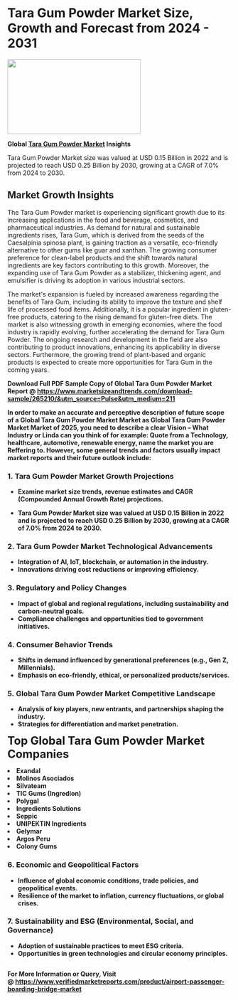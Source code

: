 <H1>Tara Gum Powder Market Size, Growth and Forecast from 2024 - 2031</H1><img class="aligncenter size-medium wp-image-584254" src="https://thirdeyenews.in/wp-content/uploads/2024/09/Global-Market-Research-300x168.jpeg" alt="" width="300" height="168" /><p><strong>Global&nbsp;<a href="https://www.marketsizeandtrends.com/download-sample/265210/&amp;utm_source=Pulse&amp;utm_medium=211">Tara Gum Powder Market</a> Insights</strong></p><p>Tara Gum Powder Market size was valued at USD 0.15 Billion in 2022 and is projected to reach USD 0.25 Billion by 2030, growing at a CAGR of 7.0% from 2024 to 2030.</p><p><h2>Market Growth Insights</h2> <p>The Tara Gum Powder market is experiencing significant growth due to its increasing applications in the food and beverage, cosmetics, and pharmaceutical industries. As demand for natural and sustainable ingredients rises, Tara Gum, which is derived from the seeds of the Caesalpinia spinosa plant, is gaining traction as a versatile, eco-friendly alternative to other gums like guar and xanthan. The growing consumer preference for clean-label products and the shift towards natural ingredients are key factors contributing to this growth. Moreover, the expanding use of Tara Gum Powder as a stabilizer, thickening agent, and emulsifier is driving its adoption in various industrial sectors.</p> <p><strong></strong></p> <p>The market's expansion is fueled by increased awareness regarding the benefits of Tara Gum, including its ability to improve the texture and shelf life of processed food items. Additionally, it is a popular ingredient in gluten-free products, catering to the rising demand for gluten-free diets. The market is also witnessing growth in emerging economies, where the food industry is rapidly evolving, further accelerating the demand for Tara Gum Powder. The ongoing research and development in the field are also contributing to product innovations, enhancing its applicability in diverse sectors. Furthermore, the growing trend of plant-based and organic products is expected to create more opportunities for Tara Gum in the coming years.</p> <p><strong></p><p><span class=""><strong>Download Full PDF Sample Copy of Global Tara Gum Powder Market Report</strong> @ <a href="https://www.marketsizeandtrends.com/download-sample/265210/&amp;utm_source=Pulse&amp;utm_medium=211" target="_blank">https://www.marketsizeandtrends.com/download-sample/265210/&amp;utm_source=Pulse&amp;utm_medium=211</a></span></p><p>In order to make an accurate and perceptive description of future scope of a Global&nbsp;Tara Gum Powder Market Market as Global&nbsp;Tara Gum Powder Market Market of 2025, you need to describe a clear Vision &ndash; What Industry or Linda can you think of for example: Quote from a Technology, healthcare, automotive, renewable energy, name the market you are Reffering to. However, some general trends and factors usually impact market reports and their future outlook include:</p><h3>1.&nbsp;<strong>Tara Gum Powder Market Growth Projections</strong></h3><ul><li>Examine market size trends, revenue estimates and CAGR (Compounded Annual Growth Rate) projections.</li><li><p>Tara Gum Powder Market size was valued at USD 0.15 Billion in 2022 and is projected to reach USD 0.25 Billion by 2030, growing at a CAGR of 7.0% from 2024 to 2030.</p></li></ul><h3>2.&nbsp;<strong>Tara Gum Powder Market Technological Advancements</strong></h3><ul><li>Integration of AI, IoT, blockchain, or automation in the industry.</li><li>Innovations driving cost reductions or improving efficiency.</li></ul><h3>3.&nbsp;<strong>Regulatory and Policy Changes</strong></h3><ul><li>Impact of global and regional regulations, including sustainability and carbon-neutral goals.</li><li>Compliance challenges and opportunities tied to government initiatives.</li></ul><h3>4.&nbsp;<strong>Consumer Behavior Trends</strong></h3><ul><li>Shifts in demand influenced by generational preferences (e.g., Gen Z, Millennials).</li><li>Emphasis on eco-friendly, ethical, or personalized products/services.</li></ul><h3>5.&nbsp;<strong>Global Tara Gum Powder Market Competitive Landscape</strong></h3><ul><li>Analysis of key players, new entrants, and partnerships shaping the industry.</li><li>Strategies for differentiation and market penetration.</li></ul><p data-pm-slice="1 1 []"><span style="color: inherit; font-family: inherit; font-size: 25px;">Top Global Tara Gum Powder Market Companies</span></p><div class="" data-test-id=""><p><li>Exandal</li><li> Molinos Asociados</li><li> Silvateam</li><li> TIC Gums (Ingredion)</li><li> Polygal</li><li> Ingredients Solutions</li><li> Seppic</li><li> UNIPEKTIN Ingredients</li><li> Gelymar</li><li> Argos Peru</li><li> Colony Gums</li></p></div><h3>6.&nbsp;<strong>Economic and Geopolitical Factors</strong></h3><ul><li>Influence of global economic conditions, trade policies, and geopolitical events.</li><li>Resilience of the market to inflation, currency fluctuations, or global crises.</li></ul><h3>7.&nbsp;<strong>Sustainability and ESG (Environmental, Social, and Governance)</strong></h3><ul><li>Adoption of sustainable practices to meet ESG criteria.</li><li>Opportunities in green technologies and circular economy principles.</li></ul><h2><strong style="font-size: 14px;">For More Information or Query, Visit @&nbsp;</strong><a style="background-color: #ffffff; font-size: 14px;" href="https://www.marketsizeandtrends.com/report/tara-gum-powder-market/" target="_blank">https://www.verifiedmarketreports.com/product/airport-passenger-boarding-bridge-market</a></h2>
